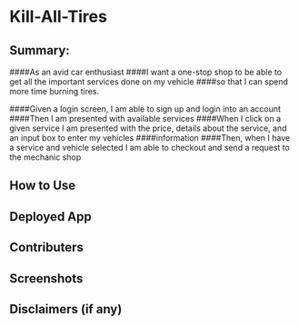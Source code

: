 # Kill-All-Tires

## Summary: 
####As an avid car enthusiast
####I want a one-stop shop to be able to get all the important services done on my vehicle
####so that I can spend more time burning tires.

####Given a login screen, I am able to sign up and login into an account
####Then I am presented with available services
####When I click on a given service I am presented with the price, details about the service, and an input box to enter my vehicles ####information
####Then, when I have a service and vehicle selected I am able to checkout and send a request to the mechanic shop

## How to Use

## Deployed App

## Contributers

## Screenshots

## Disclaimers (if any)
